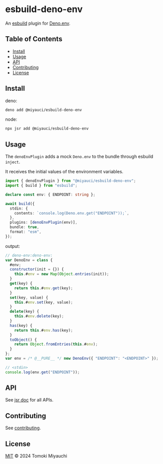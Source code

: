 # esbuild-deno-env

An [esbuild](https://github.com/evanw/esbuild) plugin for
[Deno.env](https://docs.deno.com/runtime/manual/basics/env_variables#built-in-denoenv).

## Table of Contents <!-- omit in toc -->

- [Install](#install)
- [Usage](#usage)
- [API](#api)
- [Contributing](#contributing)
- [License](#license)

## Install

deno:

```bash
deno add @miyauci/esbuild-deno-env
```

node:

```bash
npx jsr add @miyauci/esbuild-deno-env
```

## Usage

The `denoEnvPlugin` adds a mock `Deno.env` to the bundle through esbuild
`inject`.

It receives the initial values of the environment variables.

```ts
import { denoEnvPlugin } from "@miyauci/esbuild-deno-env";
import { build } from "esbuild";

declare const env: { ENDPOINT: string };

await build({
  stdin: {
    contents: `console.log(Deno.env.get("ENDPOINT"));`,
  },
  plugins: [denoEnvPlugin(env)],
  bundle: true,
  format: "esm",
});
```

output:

```js
// deno-env:deno-env:
var DenoEnv = class {
  #env;
  constructor(init = {}) {
    this.#env = new Map(Object.entries(init));
  }
  get(key) {
    return this.#env.get(key);
  }
  set(key, value) {
    this.#env.set(key, value);
  }
  delete(key) {
    this.#env.delete(key);
  }
  has(key) {
    return this.#env.has(key);
  }
  toObject() {
    return Object.fromEntries(this.#env);
  }
};
var env = /* @__PURE__ */ new DenoEnv({ "ENDPOINT": "<ENDPOINT>" });

// <stdin>
console.log(env.get("ENDPOINT"));
```

## API

See [jsr doc](https://jsr.io/@miyauci/esbuild-deno-env) for all APIs.

## Contributing

See [contributing](CONTRIBUTING.md).

## License

[MIT](LICENSE) © 2024 Tomoki Miyauchi
